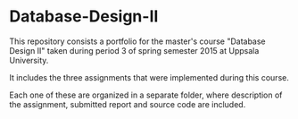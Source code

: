 # Database-Design-II

This repository consists a portfolio for the master's course "Database Design II" taken during period 3 of spring semester 2015 at Uppsala University.

It includes the three assignments that were implemented during this course. 

Each one of these are organized in a separate folder, where description of the assignment, submitted report and source code are included.
